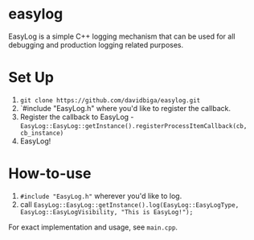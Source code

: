 # easylog
EasyLog is a simple C++ logging mechanism that can be used for all debugging and production logging related purposes.
# Set Up
1. `git clone https://github.com/davidbiga/easylog.git`
2. `#include "EasyLog.h" where you'd like to register the callback.
3. Register the callback to EasyLog - `EasyLog::EasyLog::getInstance().registerProcessItemCallback(cb, cb_instance)`
4. EasyLog!

# How-to-use
1. `#include "EasyLog.h"` wherever you'd like to log.
2. call `EasyLog::EasyLog::getInstance().log(EasyLog::EasyLogType, EasyLog::EasyLogVisibility, "This is EasyLog!");`

For exact implementation and usage, see `main.cpp`.